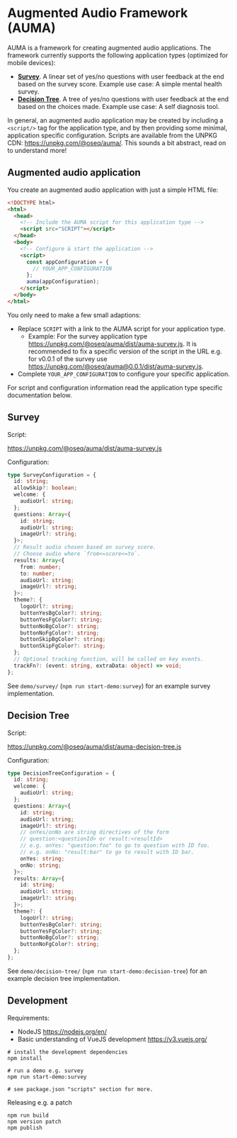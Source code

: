 # Augmented Audio Framework (AUMA)

AUMA is a framework for creating augmented audio applications. The framework currently supports the following application types (optimized for mobile devices):

- [**Survey**](https://auma-demos.surge.sh/survey/). A linear set of yes/no questions with user feedback at the end based on the survey score. Example use case: A simple mental health survey.
- [**Decision Tree**](https://auma-demos.surge.sh/decision-tree/). A tree of yes/no questions with user feedback at the end based on the choices made. Example use case: A self diagnosis tool.

In general, an augmented audio application may be created by including a `<script/>` tag for the application type, and by then providing some minimal, application specific configuration. Scripts are available from the UNPKG CDN: https://unpkg.com/@oseq/auma/. This sounds a bit abstract, read on to understand more!

## Augmented audio application

You create an augmented audio application with just a simple HTML file:

```html
<!DOCTYPE html>
<html>
  <head>
    <!-- Include the AUMA script for this application type -->
    <script src="SCRIPT"></script>
  </head>
  <body>
    <!-- Configure & start the application -->
    <script>
      const appConfiguration = {
        // YOUR_APP_CONFIGURATION
      };
      auma(appConfiguration);
    </script>
  </body>
</html>
```

You only need to make a few small adaptions:

* Replace `SCRIPT` with a link to the AUMA script for your application type. 
  * Example: For the survey application type https://unpkg.com/@oseq/auma/dist/auma-survey.js. It is recommended to fix a specific version of the script in the URL e.g. for v0.0.1 of the survey use https://unpkg.com/@oseq/auma@0.0.1/dist/auma-survey.js.
* Complete `YOUR_APP_CONFIGURATION` to configure your specific application.

For script and configuration information read the application type specific documentation below.

## Survey

Script: 

https://unpkg.com/@oseq/auma/dist/auma-survey.js

Configuration:

```ts
type SurveyConfiguration = {
  id: string;
  allowSkip?: boolean;
  welcome: {
    audioUrl: string;
  };
  questions: Array<{
    id: string;
    audioUrl: string;
    imageUrl?: string;
  }>;
  // Result audio chosen based on survey score.
  // Choose audio where `from<=score<=to`.
  results: Array<{
    from: number;
    to: number;
    audioUrl: string;
    imageUrl?: string;
  }>;
  theme?: {
    logoUrl?: string;
    buttonYesBgColor?: string;
    buttonYesFgColor?: string;
    buttonNoBgColor?: string;
    buttonNoFgColor?: string;
    buttonSkipBgColor?: string;
    buttonSkipFgColor?: string;
  };
  // Optional tracking function, will be called on key events.
  trackFn?: (event: string, extraData: object) => void;
};
```

See `demo/survey/` (`npm run start-demo:survey`) for an example survey implementation.

## Decision Tree

Script: 

https://unpkg.com/@oseq/auma/dist/auma-decision-tree.js

Configuration:

```ts
type DecisionTreeConfiguration = {
  id: string;
  welcome: {
    audioUrl: string;
  };
  questions: Array<{
    id: string;
    audioUrl: string;
    imageUrl?: string;
    // onYes/onNo are string directives of the form
    // question:<questionId> or result:<resultId>
    // e.g. onYes: "question:foo" to go to question with ID foo.
    // e.g. onNo: "result:bar" to go to result with ID bar.
    onYes: string;
    onNo: string;
  }>;
  results: Array<{
    id: string;
    audioUrl: string;
    imageUrl?: string;
  }>;
  theme?: {
    logoUrl?: string;
    buttonYesBgColor?: string;
    buttonYesFgColor?: string;
    buttonNoBgColor?: string;
    buttonNoFgColor?: string;
  };
};
```

See `demo/decision-tree/` (`npm run start-demo:decision-tree`) for an example decision tree implementation.

## Development

Requirements:

- NodeJS https://nodejs.org/en/
- Basic understanding of VueJS development https://v3.vuejs.org/

```
# install the development dependencies
npm install

# run a demo e.g. survey
npm run start-demo:survey

# see package.json "scripts" section for more.
```

Releasing e.g. a patch

```
npm run build
npm version patch
npm publish
```
